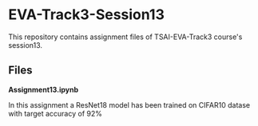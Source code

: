 # EVA-Track3-Session13
This repository contains assignment files of TSAI-EVA-Track3 course's session13.


## Files

**Assignment13.ipynb**

In this assignment a ResNet18 model has been trained on CIFAR10 datase with target accuracy of 92%
